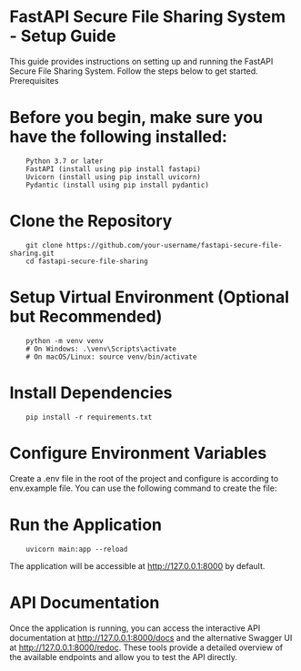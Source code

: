 # FastAPI Secure File Sharing System - Setup Guide

This guide provides instructions on setting up and running the FastAPI Secure File Sharing System. Follow the steps below to get started.
Prerequisites

# Before you begin, make sure you have the following installed:
```
    Python 3.7 or later
    FastAPI (install using pip install fastapi)
    Uvicorn (install using pip install uvicorn)
    Pydantic (install using pip install pydantic)
```
# Clone the Repository
```
    git clone https://github.com/your-username/fastapi-secure-file-sharing.git
    cd fastapi-secure-file-sharing
```

# Setup Virtual Environment (Optional but Recommended)
```
    python -m venv venv
    # On Windows: .\venv\Scripts\activate
    # On macOS/Linux: source venv/bin/activate
```

# Install Dependencies
```
    pip install -r requirements.txt
```

# Configure Environment Variables

Create a .env file in the root of the project and configure is according to env.example file. You can use the following command to create the file:

# Run the Application
```
    uvicorn main:app --reload
```
The application will be accessible at http://127.0.0.1:8000 by default.

# API Documentation

Once the application is running, you can access the interactive API documentation at http://127.0.0.1:8000/docs and the alternative Swagger UI at http://127.0.0.1:8000/redoc. These tools provide a detailed overview of the available endpoints and allow you to test the API directly.

